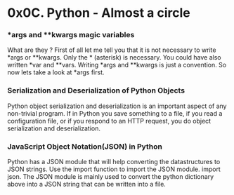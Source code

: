 # 0x0C. Python - Almost a circle

### *args and **kwargs magic variables

What are they ? First of all let me tell you that it is not necessary to write *args or **kwargs.
Only the * (asterisk) is necessary.
You could have also written *var and **vars. Writing *args and **kwargs is just a convention. So now lets take a look at *args first.

### Serialization and Deserialization of Python Objects

Python object serialization and deserialization is an important aspect of any non-trivial program.
If in Python you save something to a file, if you read a configuration file, or if you respond to an HTTP request, you do object serialization and deserialization.

### JavaScript Object Notation(JSON) in Python

Python has a JSON module that will help converting the datastructures to JSON strings.
Use the import function to import the JSON module. import json.
The JSON module is mainly used to convert the python dictionary above into a JSON string that can be written into a file.